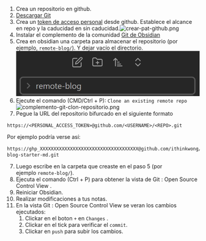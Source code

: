 1. Crea un repositorio en github.
2. [Descargar Git](https://git-scm.com/downloads)
3. Crea un [token de acceso personal](https://docs.github.com/en/authentication/keeping-your-account-and-data-secure/creating-a-personal-access-token#creating-a-personal-access-token-classic) desde github. Establece el alcance en repo y la caducidad en sin caducidad.![crear-pat-github.png](https://linked-blog-starter.vercel.app/md_assets/attachments/create-pat-github.png)
4. Instalar el complemento de la comunidad [Git de Obsidian](https://github.com/denolehov/obsidian-git/wiki/Installation)
5. Crea en obsidian una carpeta para almacenar el repositorio (por ejemplo, `remote-blog/`). Y dejar vacío el directorio.![remote-blog](https://github.com/Tony-Sec/OBSIDIAN/blob/main/img/remote-blog.png)
7. Ejecute el comando (CMD/Ctrl + P): `Clone an existing remote repo`![complemento-git-clon-repositorio.png](https://linked-blog-starter.vercel.app/md_assets/attachments/clone-repo-git-plugin.png)
8. Pegue la URL del repositorio bifurcado en el siguiente formato

```
https://<PERSONAL_ACCESS_TOKEN>@github.com/<USERNAME>/<REPO>.git
```

Por ejemplo podría verse así:

```
https://ghp_XXXXXXXXXXXXXXXXXXXXXXXXXXXXXXXXXXXX@github.com/ithinkwong/linked-blog-starter-md.git
```

7. Luego escribe en la carpeta que creaste en el paso 5 (por ejemplo `remote-blog/`).
8. Ejecuta el comando (Ctrl + P) para obtener la vista de Git : Open Source Control View .
9. Reiniciar Obsidian.
10. Realizar modificaciones a tus notas.
11. En la vista Git : Open Source Control View se veran los cambios ejecutados:
	1. Clickar en el boton `+` en `Changes` .
	2. Clickar en el tick para verificar el `commit`.
	3. Clickar en `push` para subir los cambios.